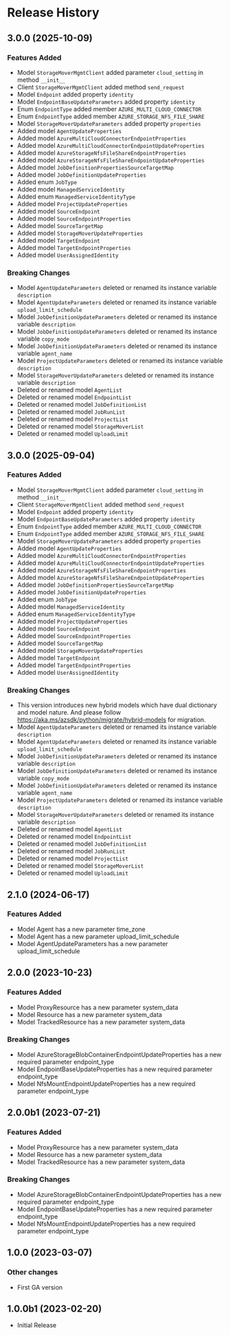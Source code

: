 # Release History

## 3.0.0 (2025-10-09)

### Features Added

  - Model `StorageMoverMgmtClient` added parameter `cloud_setting` in method `__init__`
  - Client `StorageMoverMgmtClient` added method `send_request`
  - Model `Endpoint` added property `identity`
  - Model `EndpointBaseUpdateParameters` added property `identity`
  - Enum `EndpointType` added member `AZURE_MULTI_CLOUD_CONNECTOR`
  - Enum `EndpointType` added member `AZURE_STORAGE_NFS_FILE_SHARE`
  - Model `StorageMoverUpdateParameters` added property `properties`
  - Added model `AgentUpdateProperties`
  - Added model `AzureMultiCloudConnectorEndpointProperties`
  - Added model `AzureMultiCloudConnectorEndpointUpdateProperties`
  - Added model `AzureStorageNfsFileShareEndpointProperties`
  - Added model `AzureStorageNfsFileShareEndpointUpdateProperties`
  - Added model `JobDefinitionPropertiesSourceTargetMap`
  - Added model `JobDefinitionUpdateProperties`
  - Added enum `JobType`
  - Added model `ManagedServiceIdentity`
  - Added enum `ManagedServiceIdentityType`
  - Added model `ProjectUpdateProperties`
  - Added model `SourceEndpoint`
  - Added model `SourceEndpointProperties`
  - Added model `SourceTargetMap`
  - Added model `StorageMoverUpdateProperties`
  - Added model `TargetEndpoint`
  - Added model `TargetEndpointProperties`
  - Added model `UserAssignedIdentity`

### Breaking Changes

  - Model `AgentUpdateParameters` deleted or renamed its instance variable `description`
  - Model `AgentUpdateParameters` deleted or renamed its instance variable `upload_limit_schedule`
  - Model `JobDefinitionUpdateParameters` deleted or renamed its instance variable `description`
  - Model `JobDefinitionUpdateParameters` deleted or renamed its instance variable `copy_mode`
  - Model `JobDefinitionUpdateParameters` deleted or renamed its instance variable `agent_name`
  - Model `ProjectUpdateParameters` deleted or renamed its instance variable `description`
  - Model `StorageMoverUpdateParameters` deleted or renamed its instance variable `description`
  - Deleted or renamed model `AgentList`
  - Deleted or renamed model `EndpointList`
  - Deleted or renamed model `JobDefinitionList`
  - Deleted or renamed model `JobRunList`
  - Deleted or renamed model `ProjectList`
  - Deleted or renamed model `StorageMoverList`
  - Deleted or renamed model `UploadLimit`

## 3.0.0 (2025-09-04)

### Features Added

  - Model `StorageMoverMgmtClient` added parameter `cloud_setting` in method `__init__`
  - Client `StorageMoverMgmtClient` added method `send_request`
  - Model `Endpoint` added property `identity`
  - Model `EndpointBaseUpdateParameters` added property `identity`
  - Enum `EndpointType` added member `AZURE_MULTI_CLOUD_CONNECTOR`
  - Enum `EndpointType` added member `AZURE_STORAGE_NFS_FILE_SHARE`
  - Model `StorageMoverUpdateParameters` added property `properties`
  - Added model `AgentUpdateProperties`
  - Added model `AzureMultiCloudConnectorEndpointProperties`
  - Added model `AzureMultiCloudConnectorEndpointUpdateProperties`
  - Added model `AzureStorageNfsFileShareEndpointProperties`
  - Added model `AzureStorageNfsFileShareEndpointUpdateProperties`
  - Added model `JobDefinitionPropertiesSourceTargetMap`
  - Added model `JobDefinitionUpdateProperties`
  - Added enum `JobType`
  - Added model `ManagedServiceIdentity`
  - Added enum `ManagedServiceIdentityType`
  - Added model `ProjectUpdateProperties`
  - Added model `SourceEndpoint`
  - Added model `SourceEndpointProperties`
  - Added model `SourceTargetMap`
  - Added model `StorageMoverUpdateProperties`
  - Added model `TargetEndpoint`
  - Added model `TargetEndpointProperties`
  - Added model `UserAssignedIdentity`

### Breaking Changes

  - This version introduces new hybrid models which have dual dictionary and model nature. And please follow https://aka.ms/azsdk/python/migrate/hybrid-models for migration.
  - Model `AgentUpdateParameters` deleted or renamed its instance variable `description`
  - Model `AgentUpdateParameters` deleted or renamed its instance variable `upload_limit_schedule`
  - Model `JobDefinitionUpdateParameters` deleted or renamed its instance variable `description`
  - Model `JobDefinitionUpdateParameters` deleted or renamed its instance variable `copy_mode`
  - Model `JobDefinitionUpdateParameters` deleted or renamed its instance variable `agent_name`
  - Model `ProjectUpdateParameters` deleted or renamed its instance variable `description`
  - Model `StorageMoverUpdateParameters` deleted or renamed its instance variable `description`
  - Deleted or renamed model `AgentList`
  - Deleted or renamed model `EndpointList`
  - Deleted or renamed model `JobDefinitionList`
  - Deleted or renamed model `JobRunList`
  - Deleted or renamed model `ProjectList`
  - Deleted or renamed model `StorageMoverList`
  - Deleted or renamed model `UploadLimit`

## 2.1.0 (2024-06-17)

### Features Added

  - Model Agent has a new parameter time_zone
  - Model Agent has a new parameter upload_limit_schedule
  - Model AgentUpdateParameters has a new parameter upload_limit_schedule

## 2.0.0 (2023-10-23)

### Features Added

  - Model ProxyResource has a new parameter system_data
  - Model Resource has a new parameter system_data
  - Model TrackedResource has a new parameter system_data

### Breaking Changes

  - Model AzureStorageBlobContainerEndpointUpdateProperties has a new required parameter endpoint_type
  - Model EndpointBaseUpdateProperties has a new required parameter endpoint_type
  - Model NfsMountEndpointUpdateProperties has a new required parameter endpoint_type

## 2.0.0b1 (2023-07-21)

### Features Added

  - Model ProxyResource has a new parameter system_data
  - Model Resource has a new parameter system_data
  - Model TrackedResource has a new parameter system_data

### Breaking Changes

  - Model AzureStorageBlobContainerEndpointUpdateProperties has a new required parameter endpoint_type
  - Model EndpointBaseUpdateProperties has a new required parameter endpoint_type
  - Model NfsMountEndpointUpdateProperties has a new required parameter endpoint_type

## 1.0.0 (2023-03-07)

### Other changes

  - First GA version

## 1.0.0b1 (2023-02-20)

* Initial Release
